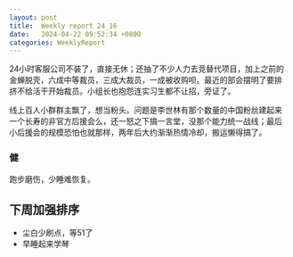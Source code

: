 ```yaml
---
layout: post
title:  Weekly report 24_16
date:   2024-04-22 09:52:34 +0800
categories: WeeklyReport
---
```


24小时客服公司不装了，直接无休；还抽了不少人力去竞替代项目，加上之前的
金蝉脱壳，六成中等裁员，三成大裁员，一成被收购呗。最近的部会摆明了要排
挤不给活干开始裁员。小组长也抱怨连实习生都不让招，旁证了。

线上百人小群群主飘了，想当粉头。问题是李世林有那个数量的中国粉丝建起来
一个长寿的非官方后援会么，还一怒之下搞一言堂，没那个能力统一战线；最后
小后援会的规模恐怕也就那样，两年后大约渐渐热情冷却，搬运懒得搞了。


### 健

跑步磨伤，少睡难恢复。


## 下周加强排序

- 尘白少刷点，等51了
- 早睡起来学琴

